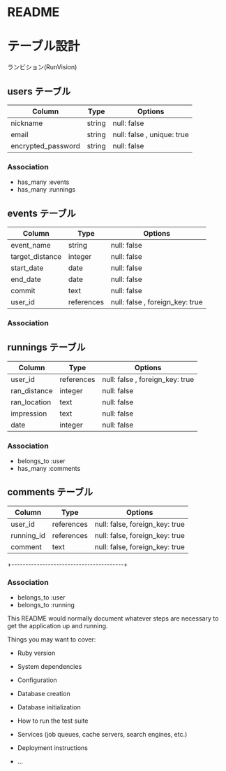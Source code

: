 # README
# テーブル設計

ランビション(RunVision)

## users テーブル

| Column                | Type     | Options     |
| ------------------    | ------   | ----------- |
| nickname              | string   | null: false |
| email                 | string   | null: false , unique: true |
| encrypted_password    | string   | null: false |


### Association
- has_many :events
- has_many :runnings




##  events  テーブル

| Column             | Type      | Options     |
| ------------------ | ------    | ----------- |
| event_name         | string    | null: false |
| target_distance    | integer   | null: false |
| start_date         | date      | null: false |
| end_date           | date      | null: false |
| commit             | text      | null: false |
| user_id            | references| null: false , foreign_key: true |


### Association






##  runnings  テーブル

| Column             | Type      | Options     |
| ------------------ | ------    | ----------- |
| user_id            | references| null: false , foreign_key: true |
| ran_distance       | integer   | null: false           |
| ran_location       | text      | null: false           |
| impression         | text      | null: false |
| date               | integer   | null: false |


### Association
- belongs_to :user
- has_many :comments





##   comments   テーブル

| Column             | Type      | Options     |
| ------------------ | ------    | ----------- |
| user_id            | references| null: false, foreign_key: true |
| running_id         | references| null: false, foreign_key: true |
| comment            | text      | null: false, foreign_key: true |
+----------------------------------------+

### Association
- belongs_to :user
- belongs_to :running












This README would normally document whatever steps are necessary to get the
application up and running.

Things you may want to cover:

* Ruby version

* System dependencies

* Configuration

* Database creation

* Database initialization

* How to run the test suite

* Services (job queues, cache servers, search engines, etc.)

* Deployment instructions

* ...
